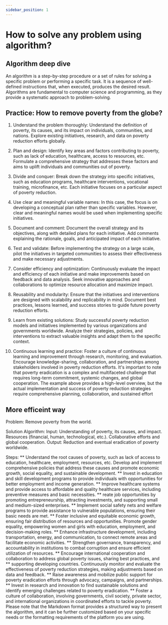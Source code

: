 ```yaml
---
sidebar_position: 1
---
```


# How to solve any problem using algorithm?

## Algorithm deep dive

An algorithm is a step-by-step procedure or a set of rules for solving a specific problem or performing a specific task. It is a sequence of well-defined instructions that, when executed, produces the desired result. Algorithms are fundamental to computer science and programming, as they provide a systematic approach to problem-solving.


## Practice: How to remove poverty from the globe?
1. Understand the problem thoroughly:
Understand the definition of poverty, its causes, and its impact on individuals, communities, and nations.
Explore existing initiatives, research, and data on poverty reduction efforts globally.

2. Plan and design:
Identify key areas and factors contributing to poverty, such as lack of education, healthcare, access to resources, etc.
Formulate a comprehensive strategy that addresses these factors and aims to uplift individuals and communities out of poverty.

3. Divide and conquer:
Break down the strategy into specific initiatives, such as education programs, healthcare interventions, vocational training, microfinance, etc.
Each initiative focuses on a particular aspect of poverty reduction.

4. Use clear and meaningful variable names:
In this case, the focus is on developing a conceptual plan rather than specific variables. However, clear and meaningful names would be used when implementing specific initiatives.

5. Document and comment:
Document the overall strategy and its objectives, along with detailed plans for each initiative.
Add comments explaining the rationale, goals, and anticipated impact of each initiative.

6. Test and validate:
Before implementing the strategy on a large scale, pilot the initiatives in targeted communities to assess their effectiveness and make necessary adjustments.

7. Consider efficiency and optimization:
Continuously evaluate the impact and efficiency of each initiative and make improvements based on feedback and data analysis.
Seek innovative approaches and collaborations to optimize resource allocation and maximize impact.

8. Reusability and modularity:
Ensure that the initiatives and interventions are designed with scalability and replicability in mind.
Document best practices, lessons learned, and success stories to guide future poverty reduction efforts.

9. Learn from existing solutions:
Study successful poverty reduction models and initiatives implemented by various organizations and governments worldwide.
Analyze their strategies, policies, and interventions to extract valuable insights and adapt them to the specific context.

10. Continuous learning and practice:
Foster a culture of continuous learning and improvement through research, monitoring, and evaluation.
Encourage knowledge-sharing, collaboration, and partnerships among stakeholders involved in poverty reduction efforts.
It's important to note that poverty eradication is a complex and multifaceted challenge that requires long-term commitment, systemic changes, and global cooperation. The example above provides a high-level overview, but the actual implementation and success of poverty reduction strategies require comprehensive planning, collaboration, and sustained effort



## More efficeint way 

Problem:
Remove poverty from the world.

Solution Algorithm:
Input:
Understanding of poverty, its causes, and impact.
Resources (financial, human, technological, etc.).
Collaborative efforts and global cooperation.
Output:
Reduction and eventual eradication of poverty worldwide.

Steps:
** Understand the root causes of poverty, such as lack of access to education, healthcare, employment, resources, etc.
Develop and implement comprehensive policies that address these causes and promote economic growth, social equality, and sustainable development.
** Invest in education and skill development programs to provide individuals with opportunities for better employment and income generation.
** Improve healthcare systems and provide access to affordable and quality healthcare services, including preventive measures and basic necessities.
** reate job opportunities by promoting entrepreneurship, attracting investments, and supporting small and medium-sized enterprises.
** Implement social safety nets and welfare programs to provide assistance to vulnerable populations, ensuring their basic needs are met.
** Foster inclusive and equitable economic growth, ensuring fair distribution of resources and opportunities.
Promote gender equality, empowering women and girls with education, employment, and decision-making roles.
** Enhance infrastructure development, including transportation, energy, and communication, to connect remote areas and facilitate economic activities.
** Strengthen governance, transparency, and accountability in institutions to combat corruption and ensure efficient utilization of resources.
** Encourage international cooperation and collaboration to address global poverty issues, sharing best practices, and ** supporting developing countries.
Continuously monitor and evaluate the effectiveness of poverty reduction strategies, making adjustments based on data and feedback.
** Raise awareness and mobilize public support for poverty eradication efforts through advocacy, campaigns, and partnerships.
** Invest in research and innovation to find sustainable solutions and identify emerging challenges related to poverty eradication.
** Foster a culture of collaboration, involving governments, civil society, private sector, and international organizations in coordinated efforts to tackle poverty.
Please note that the Markdown format provides a structured way to present the algorithm, and it can be further customized based on your specific needs or the formatting requirements of the platform you are using.